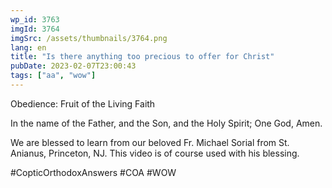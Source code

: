 ```yaml
---
wp_id: 3763
imgId: 3764
imgSrc: /assets/thumbnails/3764.png
lang: en
title: "Is there anything too precious to offer for Christ"
pubDate: 2023-02-07T23:00:43
tags: ["aa", "wow"]
---
```

<!-- page: 6 -->

<p>Obedience: Fruit of the Living Faith</p>
<p>In the name of the Father, and the Son, and the Holy Spirit; One God, Amen.</p>
<p>We are blessed to learn from our beloved Fr. Michael Sorial from St. Anianus, Princeton, NJ. This video is of course used with his blessing.</p>
<p>#CopticOrthodoxAnswers #COA #WOW</p>
